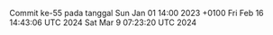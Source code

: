 Commit ke-55 pada tanggal Sun Jan 01 14:00 2023 +0100
Fri Feb 16 14:43:06 UTC 2024
Sat Mar  9 07:23:20 UTC 2024
